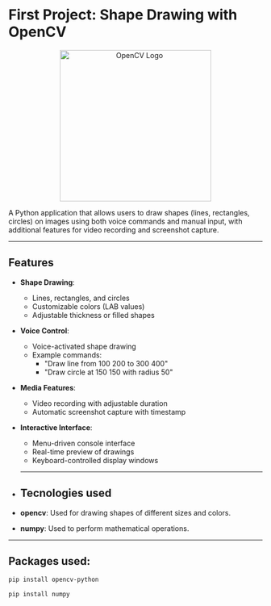 # First Project: Shape Drawing with OpenCV

<div align="center">
  <img src="https://opencv.org/wp-content/uploads/2020/07/OpenCV_logo_black-2.png" alt="OpenCV Logo" width="300">
</div>

A Python application that allows users to draw shapes (lines, rectangles, circles) on images using both voice commands and manual input, with additional features for video recording and screenshot capture.

---

## Features

- **Shape Drawing**:
  - Lines, rectangles, and circles
  - Customizable colors (LAB values)
  - Adjustable thickness or filled shapes
- **Voice Control**:
  - Voice-activated shape drawing
  - Example commands:
    - "Draw line from 100 200 to 300 400"
    - "Draw circle at 150 150 with radius 50"
- **Media Features**:
  - Video recording with adjustable duration
  - Automatic screenshot capture with timestamp
- **Interactive Interface**:
  - Menu-driven console interface
  - Real-time preview of drawings
  - Keyboard-controlled display windows
 
  ---

- ## Tecnologies used

-  **opencv**: Used for drawing shapes of different sizes and colors.
-  **numpy**: Used to perform mathematical operations.

  ---

  ## Packages used:

  ```bash
  pip install opencv-python
  ```

  ```bash
  pip install numpy
  ```

